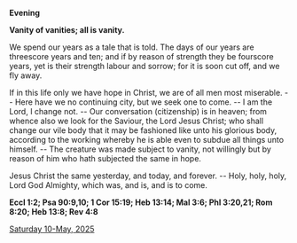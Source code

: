 **Evening**

**Vanity of vanities; all is vanity.**
 
We spend our years as a tale that is told. The days of our years are threescore years and ten; and if by reason of strength they be fourscore years, yet is their strength labour and sorrow; for it is soon cut off, and we fly away.
 
If in this life only we have hope in Christ, we are of all men most miserable. -- Here have we no continuing city, but we seek one to come. -- I am the Lord, I change not. -- Our conversation (citizenship) is in heaven; from whence also we look for the Saviour, the Lord Jesus Christ; who shall change our vile body that it may be fashioned like unto his glorious body, according to the working whereby he is able even to subdue all things unto himself. -- The creature was made subject to vanity, not willingly but by reason of him who hath subjected the same in hope.
 
Jesus Christ the same yesterday, and today, and forever. -- Holy, holy, holy, Lord God Almighty, which was, and is, and is to come.  

**Eccl 1:2; Psa 90:9,10; 1 Cor 15:19; Heb 13:14; Mal 3:6; Phl 3:20,21; Rom 8:20; Heb 13:8; Rev 4:8**

[Saturday 10-May, 2025](https://t.me/daily_light)
